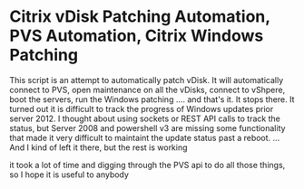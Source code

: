 # Citrix vDisk Patching Automation, PVS Automation, Citrix Windows Patching

This script is an attempt to automatically patch vDisk. It will automatically connect to PVS,
open maintenance on all the vDisks, connect to vShpere, boot the servers, run the Windows patching .... and that's it.
It stops there. It turned out it is difficult to track the progress of Windows updates prior server 2012. I thought about
using sockets or REST API calls to track the status, but Server 2008 and powershell v3 are missing some functionality 
that made it very difficult to maintaint the update status past a reboot. ... And I kind of left it there, but the rest is working

it took a lot of time and digging through the PVS api to do all those things, so I hope it is useful to anybody
